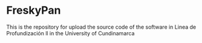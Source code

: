 # FreskyPan
This is the repository for upload the source code of the software in Linea de Profundización ll in the University of Cundinamarca 
